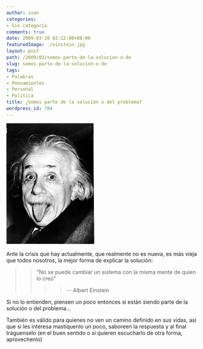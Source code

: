 ```yaml
---
author: ivan
categories:
- Sin categoría
comments: true
date: 2009-03-20 02:12:00+00:00
featuredImage: ./einstein.jpg
layout: post
path: /2009/03/somos-parte-de-la-solucion-o-de
slug: somos-parte-de-la-solucion-o-de
tags:
- Palabras
- Pensamientos
- Personal
- Política
title: ¿Somos parte de la solución o del problema?
wordpress_id: 784
---
```


[![](./einstein.jpg)](http://2.bp.blogspot.com/_T2UWuNJg3dQ/ScK3xflcKTI/AAAAAAAABZw/StisfsXmtfc/s1600-h/einstein.jpg)

Ante la crisis que hay actualmente, que realmente no es nueva, es más vieja que todos nosotros, la mejor forma de explicar la solución:

<blockquote><blockquote>"No se puede cambiar un sistema con la misma mente de quien lo creó"

> > -- Albert Einstein
> >
> > </blockquote>
>
> </blockquote>

Si no lo entienden, piensen un poco entonces si están siendo parte de la solución o del problema...

También es válido para quienes no ven un camino definido en sus vidas, así que si les interesa mastíquenlo un poco, saboreen la respuesta y al final tráguenselo (en el buen sentido o si quieren escucharlo de otra forma, aprovechenlo)